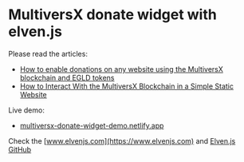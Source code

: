 # MultiversX donate widget with elven.js

Please read the articles:
- [How to enable donations on any website using the MultiversX blockchain and EGLD tokens](https://dev.to/juliancwirko/how-to-enable-donations-on-any-website-using-the-elrond-blockchain-and-egld-tokens-3fkf)
- [How to Interact With the MultiversX Blockchain in a Simple Static Website](https://hackernoon.com/how-to-interact-with-the-elrond-blockchain-in-a-simple-static-website)

Live demo:
- [multiversx-donate-widget-demo.netlify.app](https://multiversx-donate-widget-demo.netlify.app/)

Check the [www.elvenjs.com](https://www.elvenjs.com) and [Elven.js GitHub](https://github.com/juliancwirko/elven.js)
